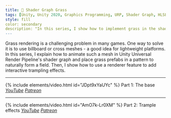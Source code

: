 ```yaml
---
title: 🌾 Shader Graph Grass
tags: [Unity, Unity 2020, Graphics Programming, URP, Shader Graph, HLSL, C#, Shader, Renderer Feature, Grass, Video]
style: fill
color: secondary 
description: "In this series, I show how to implement grass in the shader graph. It is ideal for lightweight games."
---
```


Grass rendering is a challenging problem in many games. One way to solve it is to use billboard or cross meshes - a good idea for lightweight platforms. In this series, I explain how to animate such a mesh in Unity Universal Render Pipeline's shader graph and place grass prefabs in a pattern to naturally form a field. Then, I show how to use a renderer feature to add interactive trampling effects.

***

{% include elements/video.html id="JDpt9xYaUYc" %}
Part 1: The base *[YouTube](https://youtu.be/JDpt9xYaUYc) [Patreon](https://www.patreon.com/posts/files-grass-mesh-46829647)* 

***

{% include elements/video.html id="AmO7k-Lr0XM" %}
Part 2: Trample effects *[YouTube](https://youtu.be/AmO7k-Lr0XM) [Patreon](https://www.patreon.com/posts/files-grass-mesh-46829647)* 